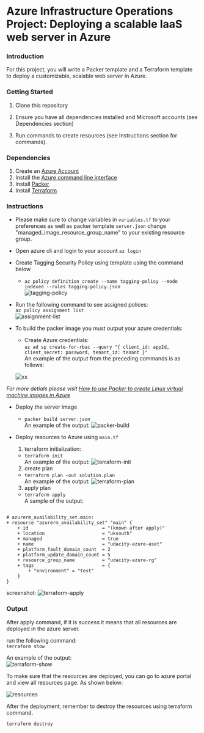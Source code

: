 # Azure Infrastructure Operations Project: Deploying a scalable IaaS web server in Azure

### Introduction
For this project, you will write a Packer template and a Terraform template to deploy a customizable, scalable web server in Azure.

### Getting Started
1. Clone this repository

2. Ensure you have all dependencies installed and Microsoft accounts (see Dependencies section)

3. Run commands to create resources (see Instructions section for commands).

### Dependencies
1. Create an [Azure Account](https://portal.azure.com) 
2. Install the [Azure command line interface](https://docs.microsoft.com/en-us/cli/azure/install-azure-cli?view=azure-cli-latest)
3. Install [Packer](https://www.packer.io/downloads)
4. Install [Terraform](https://www.terraform.io/downloads.html)

### Instructions
- Please make sure to change variables in `variables.tf` to your preferences as well as packer template `server.json` change "managed_image_resource_group_name" to your existing resource group.
- Open azure cli and login to your account
  `az login`
  
- Create Tagging Security Policy using template using the command below<br>
  - `az policy definition create --name tagging-policy --mode indexed --rules tagging-policy.json`<br>
![tagging-policy](https://user-images.githubusercontent.com/43758373/104855342-4024a880-591d-11eb-9d4e-e68183689716.PNG)

- Run the following command to see assigned polices:<br>
  `az policy assignment list`<br>
 ![assignment-list](https://user-images.githubusercontent.com/43758373/104916985-da2f3400-59a3-11eb-81dd-4797c273aaa7.PNG)


- To build the packer image you must output your azure credentials:<br>
    - Create Azure credentials:<br>
  `az ad sp create-for-rbac --query "{ client_id: appId, client_secret: password, tenant_id: tenant }"`<br>
  An example of the output from the preceding commands is as follows:<br>

  ![xx](https://user-images.githubusercontent.com/43758373/104918378-b66ced80-59a5-11eb-9b61-0cafeb32bb8d.PNG)


*For more detials please visit [How to use Packer to create Linux virtual machine images in Azure](https://docs.microsoft.com/en-us/azure/virtual-machines/linux/build-image-with-packer)*

- Deploy the server image
  - `packer build server.json`<br/>
    An example of the output:
    ![packer-build](https://user-images.githubusercontent.com/43758373/104904477-4012c000-5992-11eb-9dcc-ffbc90f332f9.PNG)

- Deploy resources to Azure using `main.tf`
  1. terraform initialization:
    - `terraform init`<br/>
        An example of the output:
        ![terraform-init](https://user-images.githubusercontent.com/43758373/104913157-4313ad80-599e-11eb-98f6-c881b389f942.PNG)

  2. create plan
    - `terraform plan -out solution.plan`<br/>
        An example of the output:
        ![terraform-plan](https://user-images.githubusercontent.com/43758373/104913980-7a368e80-599f-11eb-8051-8f2308d13113.PNG)
  
  3. apply plan
    - `terraform apply`<br/>
        A sample of the output:
```

# azurerm_availability_set.main:
+ resource "azurerm_availability_set" "main" {
    + id                           = "(known after apply)"
    + location                     = "uksouth"
    + managed                      = true
    + name                         = "udacity-azure-aset"
    + platform_fault_domain_count  = 2
    + platform_update_domain_count = 5
    + resource_group_name          = "udacity-azure-rg"
    + tags                         = {
        + "environment" = "test"
    }
}
```

screenshot:
![terraform-apply](https://user-images.githubusercontent.com/43758373/104944104-c269a700-59c7-11eb-9f66-3a49628f1272.PNG)


### Output
After apply command, if it is success it means that all resources are deployed in the azure server. 

run the following command:<br/>
```terraform show```

An example of the output:<br/>
![terraform-show](https://user-images.githubusercontent.com/43758373/104913154-41e28080-599e-11eb-9ef9-ea0f230721ca.PNG)

To make sure that the resources are deployed, you can go to azure portal and view all resources page. As shown below:

![resources](https://user-images.githubusercontent.com/43758373/104913415-9ab21900-599e-11eb-80c7-d000e20729cd.PNG)


After the deployment, remember to destroy the resources using terraform command.

``` bash
terraform destroy
```

